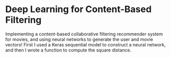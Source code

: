 # Deep Learning for Content-Based Filtering
Implementing a content-based collaborative filtering recommender system for movies, and using neural networks to generate the user and movie vectors! First I used a Keras sequential model to construct a neural network, and then I wrote a function to compute the square distance.
